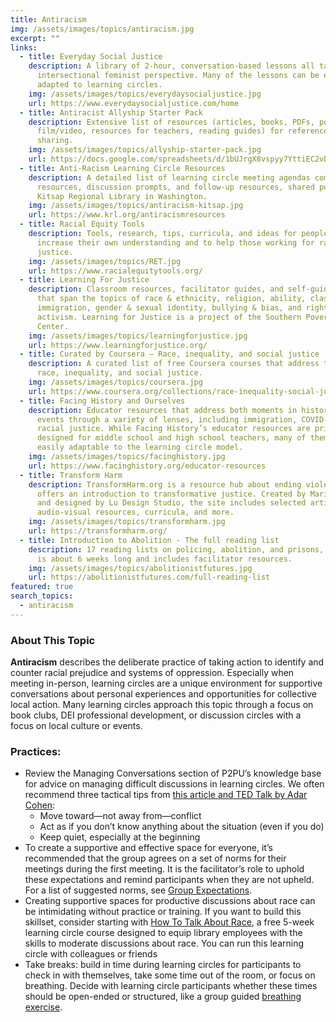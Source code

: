 ```yaml
---
title: Antiracism
img: /assets/images/topics/antiracism.jpg
excerpt: ""
links:
  - title: Everyday Social Justice
    description: A library of 2-hour, conversation-based lessons all taught from an
      intersectional feminist perspective. Many of the lessons can be easily
      adapted to learning circles.
    img: /assets/images/topics/everydaysocialjustice.jpg
    url: https://www.everydaysocialjustice.com/home
  - title: Antiracist Allyship Starter Pack
    description: Extensive list of resources (articles, books, PDFs, podcasts,
      film/video, resources for teachers, reading guides) for reference or
      sharing.
    img: /assets/images/topics/allyship-starter-pack.jpg
    url: https://docs.google.com/spreadsheets/d/1bUJrgX8vspyy7YttiEC2vD0DawrpPYiZs94V0ov7qZQ/edit#gid=0
  - title: Anti-Racism Learning Circle Resources
    description: A detailed list of learning circle meeting agendas complete with
      resources, discussion prompts, and follow-up resources, shared publicly by
      Kitsap Regional Library in Washington.
    img: /assets/images/topics/antiracism-kitsap.jpg
    url: https://www.krl.org/antiracismresources
  - title: Racial Equity Tools
    description: Tools, research, tips, curricula, and ideas for people who want to
      increase their own understanding and to help those working for racial
      justice.
    img: /assets/images/topics/RET.jpg
    url: https://www.racialequitytools.org/
  - title: Learning For Justice
    description: Classroom resources, facilitator guides, and self-guided learning
      that span the topics of race & ethnicity, religion, ability, class,
      immigration, gender & sexual identity, bullying & bias, and rights &
      activism. Learning for Justice is a project of the Southern Poverty Law
      Center.
    img: /assets/images/topics/learningforjustice.jpg
    url: https://www.learningforjustice.org/
  - title: Curated by Coursera – Race, inequality, and social justice
    description: A curated list of free Coursera courses that address topics of
      race, inequality, and social justice.
    img: /assets/images/topics/coursera.jpg
    url: https://www.coursera.org/collections/race-inequality-social-justice
  - title: Facing History and Ourselves
    description: Educator resources that address both moments in history and current
      events through a variety of lenses, including immigration, COVID-19, and
      racial justice. While Facing History’s educator resources are primarily
      designed for middle school and high school teachers, many of them are
      easily adaptable to the learning circle model.
    img: /assets/images/topics/facinghistory.jpg
    url: https://www.facinghistory.org/educator-resources
  - title: Transform Harm
    description: TransformHarm.org is a resource hub about ending violence that
      offers an introduction to transformative justice. Created by Mariame Kaba
      and designed by Lu Design Studio, the site includes selected articles,
      audio-visual resources, curricula, and more.
    img: /assets/images/topics/transformharm.jpg
    url: https://transformharm.org/
  - title: Introduction to Abolition - The full reading list
    description: 17 reading lists on policing, abolition, and prisons, each of which
      is about 6 weeks long and includes facilitator resources.
    img: /assets/images/topics/abolitionistfutures.jpg
    url: https://abolitionistfutures.com/full-reading-list
featured: true
search_topics:
  - antiracism
---
```

### About This Topic

**Antiracism** describes the deliberate practice of taking action to identify and counter racial prejudice and systems of oppression. Especially when meeting in-person, learning circles are a unique environment for supportive conversations about personal experiences and opportunities for collective local action. Many learning circles approach this topic through a focus on book clubs, DEI professional development, or discussion circles with a focus on local culture or events.

### Practices:

* Review the Managing Conversations section of P2PU’s knowledge base for advice on managing difficult discussions in learning circles. We often recommend three tactical tips from [this article and TED Talk by Adar Cohen](https://ideas.ted.com/3-steps-to-having-difficult-but-necessary-conversations/): 
  * Move toward—not away from—conflict
  * Act as if you don’t know anything about the situation (even if you do)
  * Keep quiet, especially at the beginning
* To create a supportive and effective space for everyone, it’s recommended that the group agrees on a set of norms for their meetings during the first meeting. It is the facilitator’s role to uphold these expectations and remind participants when they are not upheld. For a list of suggested norms, see [Group Expectations](https://handbook.p2pu.org/methodology/group-expectations).
* Creating supportive spaces for productive discussions about race can be intimidating without practice or training. If you want to build this skillset, consider starting with [How To Talk About Race](https://how-to-talk-about-race.p2pu.org/), a free 5-week learning circle course designed to equip library employees with the skills to moderate discussions about race. You can run this learning circle with colleagues or friends 
* Take breaks: build in time during learning circles for participants to check in with themselves, take some time out of the room, or focus on breathing. Decide with learning circle participants whether these times should be open-ended or structured, like a group guided [breathing exercise](https://www.youtube.com/watch?v=c1Ndym-IsQg).
